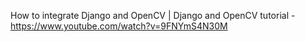  How to integrate Django and OpenCV | Django and OpenCV tutorial - https://www.youtube.com/watch?v=9FNYmS4N30M